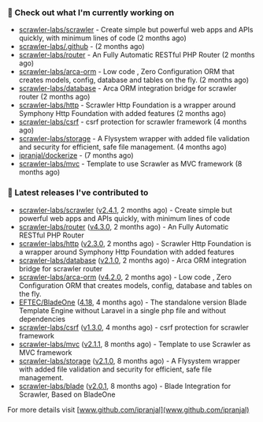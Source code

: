 ### 👷 Check out what I'm currently working on

- [scrawler-labs/scrawler](https://github.com/scrawler-labs/scrawler) - Create simple but powerful web apps and APIs quickly, with minimum lines of code (2 months ago)
- [scrawler-labs/.github](https://github.com/scrawler-labs/.github) -  (2 months ago)
- [scrawler-labs/router](https://github.com/scrawler-labs/router) - An Fully Automatic RESTful PHP Router (2 months ago)
- [scrawler-labs/arca-orm](https://github.com/scrawler-labs/arca-orm) -  Low code , Zero Configuration ORM that creates models, config, database and tables on the fly. (2 months ago)
- [scrawler-labs/database](https://github.com/scrawler-labs/database) - Arca ORM integration bridge for scrawler router (2 months ago)
- [scrawler-labs/http](https://github.com/scrawler-labs/http) - Scrawler Http Foundation is a wrapper around Symphony Http Foundation with added features (2 months ago)
- [scrawler-labs/csrf](https://github.com/scrawler-labs/csrf) - csrf protection for scrawler framework (4 months ago)
- [scrawler-labs/storage](https://github.com/scrawler-labs/storage) - A Flysystem wrapper with added file validation and security for efficient, safe file management. (4 months ago)
- [ipranjal/dockerize](https://github.com/ipranjal/dockerize) -  (7 months ago)
- [scrawler-labs/mvc](https://github.com/scrawler-labs/mvc) - Template to use Scrawler as MVC framework (8 months ago)

### 🔭 Latest releases I've contributed to

- [scrawler-labs/scrawler](https://github.com/scrawler-labs/scrawler) ([v2.4.1](https://github.com/scrawler-labs/scrawler/releases/tag/v2.4.1), 2 months ago) - Create simple but powerful web apps and APIs quickly, with minimum lines of code
- [scrawler-labs/router](https://github.com/scrawler-labs/router) ([v4.3.0](https://github.com/scrawler-labs/router/releases/tag/v4.3.0), 2 months ago) - An Fully Automatic RESTful PHP Router
- [scrawler-labs/http](https://github.com/scrawler-labs/http) ([v2.3.0](https://github.com/scrawler-labs/http/releases/tag/v2.3.0), 2 months ago) - Scrawler Http Foundation is a wrapper around Symphony Http Foundation with added features
- [scrawler-labs/database](https://github.com/scrawler-labs/database) ([v2.1.0](https://github.com/scrawler-labs/database/releases/tag/v2.1.0), 2 months ago) - Arca ORM integration bridge for scrawler router
- [scrawler-labs/arca-orm](https://github.com/scrawler-labs/arca-orm) ([v4.2.0](https://github.com/scrawler-labs/arca-orm/releases/tag/v4.2.0), 2 months ago) -  Low code , Zero Configuration ORM that creates models, config, database and tables on the fly.
- [EFTEC/BladeOne](https://github.com/EFTEC/BladeOne) ([4.18](https://github.com/EFTEC/BladeOne/releases/tag/4.18), 4 months ago) - The standalone version Blade Template Engine without Laravel in a single php file and without dependencies
- [scrawler-labs/csrf](https://github.com/scrawler-labs/csrf) ([v1.3.0](https://github.com/scrawler-labs/csrf/releases/tag/v1.3.0), 4 months ago) - csrf protection for scrawler framework
- [scrawler-labs/mvc](https://github.com/scrawler-labs/mvc) ([v2.1.1](https://github.com/scrawler-labs/mvc/releases/tag/v2.1.1), 8 months ago) - Template to use Scrawler as MVC framework
- [scrawler-labs/storage](https://github.com/scrawler-labs/storage) ([v2.1.0](https://github.com/scrawler-labs/storage/releases/tag/v2.1.0), 8 months ago) - A Flysystem wrapper with added file validation and security for efficient, safe file management.
- [scrawler-labs/blade](https://github.com/scrawler-labs/blade) ([v2.0.1](https://github.com/scrawler-labs/blade/releases/tag/v2.0.1), 8 months ago) - Blade Integration for Scrawler, Based on BladeOne

For more details visit [www.github.com/ipranjal](www.github.com/ipranjal)

